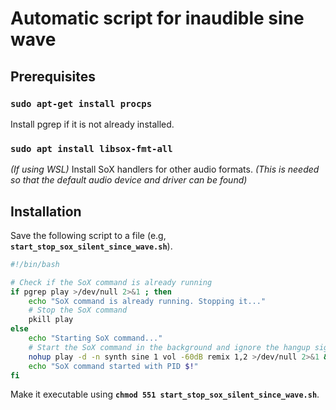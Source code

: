 # Automatic script for inaudible sine wave

## Prerequisites

### `sudo apt-get install procps`

Install pgrep if it is not already installed.

### `sudo apt install libsox-fmt-all`

*(If using WSL)* Install SoX handlers for other audio formats.
*(This is needed so that the default audio device and driver can be found)*

## Installation

Save the following script to a file (e.g, **`start_stop_sox_silent_since_wave.sh`**).

```bash
#!/bin/bash

# Check if the SoX command is already running
if pgrep play >/dev/null 2>&1 ; then
    echo "SoX command is already running. Stopping it..."
    # Stop the SoX command
    pkill play
else
    echo "Starting SoX command..."
    # Start the SoX command in the background and ignore the hangup signal using nohup
    nohup play -d -n synth sine 1 vol -60dB remix 1,2 >/dev/null 2>&1 &
    echo "SoX command started with PID $!"
fi
```

Make it executable using **`chmod 551 start_stop_sox_silent_since_wave.sh`**.

